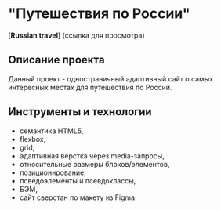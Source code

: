 # "Путешествия по России"
[**Russian travel**] (ссылка для просмотра)


## Описание проекта
Данный проект - одностраничный адаптивный сайт о самых интересных местах для путешествия по России.

## Инструменты и технологии
* семантика HTML5,
* flexbox,
* grid,
* адаптивная верстка через media-запросы,
* относительные размеры блоков/элементов,
* позиционирование,
* псведоэлементы и псевдоклассы,
* БЭМ,
* сайт сверстан по макету из Figma.
